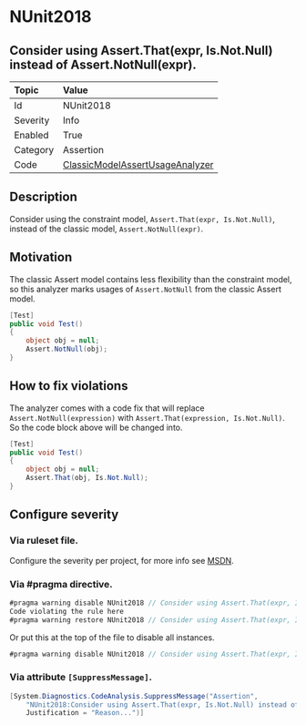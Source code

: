 # NUnit2018

## Consider using Assert.That(expr, Is.Not.Null) instead of Assert.NotNull(expr).

| Topic    | Value
| :--      | :--
| Id       | NUnit2018
| Severity | Info
| Enabled  | True
| Category | Assertion
| Code     | [ClassicModelAssertUsageAnalyzer](https://github.com/nunit/nunit.analyzers/blob/0.2.0/src/nunit.analyzers/ClassicModelAssertUsage/ClassicModelAssertUsageAnalyzer.cs)

## Description

Consider using the constraint model, `Assert.That(expr, Is.Not.Null)`, instead of the classic model, `Assert.NotNull(expr)`.

## Motivation

The classic Assert model contains less flexibility than the constraint model,
so this analyzer marks usages of `Assert.NotNull` from the classic Assert model.

```csharp
[Test]
public void Test()
{
    object obj = null;
    Assert.NotNull(obj);
}
```

## How to fix violations

The analyzer comes with a code fix that will replace `Assert.NotNull(expression)` with
`Assert.That(expression, Is.Not.Null)`. So the code block above will be changed into.

```csharp
[Test]
public void Test()
{
    object obj = null;
    Assert.That(obj, Is.Not.Null);
}
```

<!-- start generated config severity -->
## Configure severity

### Via ruleset file.

Configure the severity per project, for more info see [MSDN](https://msdn.microsoft.com/en-us/library/dd264949.aspx).

### Via #pragma directive.

```csharp
#pragma warning disable NUnit2018 // Consider using Assert.That(expr, Is.Not.Null) instead of Assert.NotNull(expr).
Code violating the rule here
#pragma warning restore NUnit2018 // Consider using Assert.That(expr, Is.Not.Null) instead of Assert.NotNull(expr).
```

Or put this at the top of the file to disable all instances.

```csharp
#pragma warning disable NUnit2018 // Consider using Assert.That(expr, Is.Not.Null) instead of Assert.NotNull(expr).
```

### Via attribute `[SuppressMessage]`.

```csharp
[System.Diagnostics.CodeAnalysis.SuppressMessage("Assertion",
    "NUnit2018:Consider using Assert.That(expr, Is.Not.Null) instead of Assert.NotNull(expr).",
    Justification = "Reason...")]
```
<!-- end generated config severity -->

